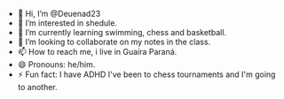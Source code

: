 - 👋 Hi, I’m @Deuenad23
- 👀 I’m interested in shedule.
- 🌱 I’m currently learning swimming, chess and basketball.
- 💞️ I’m looking to collaborate on my notes in the class.
- 📫 How to reach me, i live in Guaíra Paraná.
- 😄 Pronouns: he/him.
- ⚡ Fun fact: I have ADHD I've been to chess tournaments and I'm going to another.

<!---
Deuenad23/Deuenad23 is a ✨ special ✨ repository because its `README.md` (this file) appears on your GitHub profile.
You can click the Preview link to take a look at your changes.
--->
